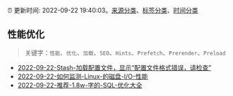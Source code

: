 :alarm_clock: 更新时间: 2022-09-22 19:40:03。[来源分类](../README.md)、[标签分类](../TAGS.md)、[时间分类](../TIMELINE.md)

## 性能优化


> 关键字：`性能`、`优化`、`加载`、`SEO`、`Hints`、`Prefetch`、`Prerender`、`Preload`



- [2022-09-22-Stash-加载配置文件，显示“配置文件格式错误，请检查”](https://www.v2ex.com/t/882244) 
- [2022-09-22-如何监测-Linux-的磁盘-I/O-性能](https://toutiao.io/k/gh30o0i) 
- [2022-09-22-推荐-1.8w-字的-SQL-优化大全](https://toutiao.io/k/tz7p6nl) 